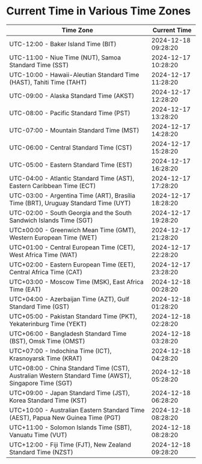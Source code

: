 # Current Time in Various Time Zones

| Time Zone | Current Time |
|-----------|--------------|
| UTC-12:00 - Baker Island Time (BIT) | 2024-12-18 09:28:20 |
| UTC-11:00 - Niue Time (NUT), Samoa Standard Time (SST) | 2024-12-17 10:28:20 |
| UTC-10:00 - Hawaii-Aleutian Standard Time (HAST), Tahiti Time (TAHT) | 2024-12-17 11:28:20 |
| UTC-09:00 - Alaska Standard Time (AKST) | 2024-12-17 12:28:20 |
| UTC-08:00 - Pacific Standard Time (PST) | 2024-12-17 13:28:20 |
| UTC-07:00 - Mountain Standard Time (MST) | 2024-12-17 14:28:20 |
| UTC-06:00 - Central Standard Time (CST) | 2024-12-17 15:28:20 |
| UTC-05:00 - Eastern Standard Time (EST) | 2024-12-17 16:28:20 |
| UTC-04:00 - Atlantic Standard Time (AST), Eastern Caribbean Time (ECT) | 2024-12-17 17:28:20 |
| UTC-03:00 - Argentina Time (ART), Brasília Time (BRT), Uruguay Standard Time (UYT) | 2024-12-17 18:28:20 |
| UTC-02:00 - South Georgia and the South Sandwich Islands Time (SGT) | 2024-12-17 19:28:20 |
| UTC±00:00 - Greenwich Mean Time (GMT), Western European Time (WET) | 2024-12-17 21:28:20 |
| UTC+01:00 - Central European Time (CET), West Africa Time (WAT) | 2024-12-17 22:28:20 |
| UTC+02:00 - Eastern European Time (EET), Central Africa Time (CAT) | 2024-12-17 23:28:20 |
| UTC+03:00 - Moscow Time (MSK), East Africa Time (EAT) | 2024-12-18 00:28:20 |
| UTC+04:00 - Azerbaijan Time (AZT), Gulf Standard Time (GST) | 2024-12-18 01:28:20 |
| UTC+05:00 - Pakistan Standard Time (PKT), Yekaterinburg Time (YEKT) | 2024-12-18 02:28:20 |
| UTC+06:00 - Bangladesh Standard Time (BST), Omsk Time (OMST) | 2024-12-18 03:28:20 |
| UTC+07:00 - Indochina Time (ICT), Krasnoyarsk Time (KRAT) | 2024-12-18 04:28:20 |
| UTC+08:00 - China Standard Time (CST), Australian Western Standard Time (AWST), Singapore Time (SGT) | 2024-12-18 05:28:20 |
| UTC+09:00 - Japan Standard Time (JST), Korea Standard Time (KST) | 2024-12-18 06:28:20 |
| UTC+10:00 - Australian Eastern Standard Time (AEST), Papua New Guinea Time (PGT) | 2024-12-18 08:28:20 |
| UTC+11:00 - Solomon Islands Time (SBT), Vanuatu Time (VUT) | 2024-12-18 08:28:20 |
| UTC+12:00 - Fiji Time (FJT), New Zealand Standard Time (NZST) | 2024-12-18 09:28:20 |
